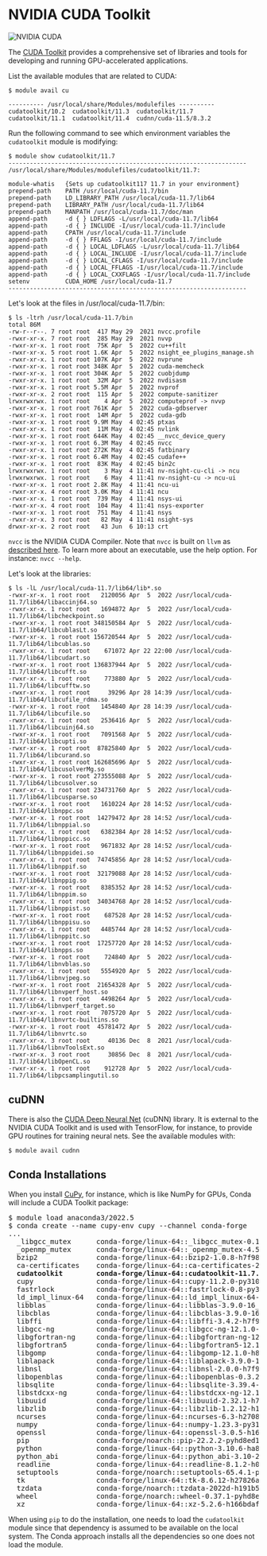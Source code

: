 # NVIDIA CUDA Toolkit

![NVIDIA CUDA](https://upload.wikimedia.org/wikipedia/en/b/b9/Nvidia_CUDA_Logo.jpg)

The [CUDA Toolkit](https://developer.nvidia.com/cuda-toolkit) provides a comprehensive set of libraries and tools for developing and running GPU-accelerated applications.

List the available modules that are related to CUDA:

```
$ module avail cu

---------- /usr/local/share/Modules/modulefiles ----------
cudatoolkit/10.2  cudatoolkit/11.3  cudatoolkit/11.7       
cudatoolkit/11.1  cudatoolkit/11.4  cudnn/cuda-11.5/8.3.2
```

Run the following command to see which environment variables the `cudatoolkit` module is modifying:

```
$ module show cudatoolkit/11.7
-------------------------------------------------------------------
/usr/local/share/Modules/modulefiles/cudatoolkit/11.7:

module-whatis   {Sets up cudatoolkit117 11.7 in your environment}
prepend-path    PATH /usr/local/cuda-11.7/bin
prepend-path    LD_LIBRARY_PATH /usr/local/cuda-11.7/lib64
prepend-path    LIBRARY_PATH /usr/local/cuda-11.7/lib64
prepend-path    MANPATH /usr/local/cuda-11.7/doc/man
append-path     -d { } LDFLAGS -L/usr/local/cuda-11.7/lib64
append-path     -d { } INCLUDE -I/usr/local/cuda-11.7/include
append-path     CPATH /usr/local/cuda-11.7/include
append-path     -d { } FFLAGS -I/usr/local/cuda-11.7/include
append-path     -d { } LOCAL_LDFLAGS -L/usr/local/cuda-11.7/lib64
append-path     -d { } LOCAL_INCLUDE -I/usr/local/cuda-11.7/include
append-path     -d { } LOCAL_CFLAGS -I/usr/local/cuda-11.7/include
append-path     -d { } LOCAL_FFLAGS -I/usr/local/cuda-11.7/include
append-path     -d { } LOCAL_CXXFLAGS -I/usr/local/cuda-11.7/include
setenv          CUDA_HOME /usr/local/cuda-11.7
-------------------------------------------------------------------
```

Let's look at the files in /usr/local/cuda-11.7/bin:

```
$ ls -ltrh /usr/local/cuda-11.7/bin
total 86M
-rw-r--r--. 7 root root  417 May 29  2021 nvcc.profile
-rwxr-xr-x. 7 root root  285 May 29  2021 nvvp
-rwxr-xr-x. 1 root root  75K Apr  5  2022 cu++filt
-rwxr-xr-x. 5 root root 1.6K Apr  5  2022 nsight_ee_plugins_manage.sh
-rwxr-xr-x. 1 root root 107K Apr  5  2022 nvprune
-rwxr-xr-x. 1 root root 348K Apr  5  2022 cuda-memcheck
-rwxr-xr-x. 1 root root 304K Apr  5  2022 cuobjdump
-rwxr-xr-x. 1 root root  32M Apr  5  2022 nvdisasm
-rwxr-xr-x. 1 root root 5.5M Apr  5  2022 nvprof
-rwxr-xr-x. 2 root root  115 Apr  5  2022 compute-sanitizer
lrwxrwxrwx. 1 root root    4 Apr  5  2022 computeprof -> nvvp
-rwxr-xr-x. 1 root root 761K Apr  5  2022 cuda-gdbserver
-rwxr-xr-x. 1 root root  14M Apr  5  2022 cuda-gdb
-rwxr-xr-x. 1 root root 9.9M May  4 02:45 ptxas
-rwxr-xr-x. 1 root root  11M May  4 02:45 nvlink
-rwxr-xr-x. 1 root root 644K May  4 02:45 __nvcc_device_query
-rwxr-xr-x. 1 root root 6.3M May  4 02:45 nvcc
-rwxr-xr-x. 1 root root 272K May  4 02:45 fatbinary
-rwxr-xr-x. 1 root root 6.4M May  4 02:45 cudafe++
-rwxr-xr-x. 1 root root  83K May  4 02:45 bin2c
lrwxrwxrwx. 1 root root    3 May  4 11:41 nv-nsight-cu-cli -> ncu
lrwxrwxrwx. 1 root root    6 May  4 11:41 nv-nsight-cu -> ncu-ui
-rwxr-xr-x. 1 root root 2.8K May  4 11:41 ncu-ui
-rwxr-xr-x. 4 root root 3.0K May  4 11:41 ncu
-rwxr-xr-x. 1 root root  739 May  4 11:41 nsys-ui
-rwxr-xr-x. 4 root root  104 May  4 11:41 nsys-exporter
-rwxr-xr-x. 1 root root  751 May  4 11:41 nsys
-rwxr-xr-x. 3 root root   82 May  4 11:41 nsight-sys
drwxr-xr-x. 2 root root   43 Jun  6 10:13 crt
```

`nvcc` is the NVIDIA CUDA Compiler. Note that `nvcc` is built on `llvm` as [described here](https://developer.nvidia.com/cuda-llvm-compiler). To learn more about an executable, use the help option. For instance: `nvcc --help`.


Let's look at the libraries:

```
$ ls -lL /usr/local/cuda-11.7/lib64/lib*.so
-rwxr-xr-x. 1 root root   2120056 Apr  5  2022 /usr/local/cuda-11.7/lib64/libaccinj64.so
-rwxr-xr-x. 1 root root   1694872 Apr  5  2022 /usr/local/cuda-11.7/lib64/libcheckpoint.so
-rwxr-xr-x. 1 root root 348150584 Apr  5  2022 /usr/local/cuda-11.7/lib64/libcublasLt.so
-rwxr-xr-x. 1 root root 156720544 Apr  5  2022 /usr/local/cuda-11.7/lib64/libcublas.so
-rwxr-xr-x. 1 root root    671072 Apr 22 22:00 /usr/local/cuda-11.7/lib64/libcudart.so
-rwxr-xr-x. 1 root root 136837944 Apr  5  2022 /usr/local/cuda-11.7/lib64/libcufft.so
-rwxr-xr-x. 1 root root    773880 Apr  5  2022 /usr/local/cuda-11.7/lib64/libcufftw.so
-rwxr-xr-x. 1 root root     39296 Apr 28 14:39 /usr/local/cuda-11.7/lib64/libcufile_rdma.so
-rwxr-xr-x. 1 root root   1454840 Apr 28 14:39 /usr/local/cuda-11.7/lib64/libcufile.so
-rwxr-xr-x. 1 root root   2536416 Apr  5  2022 /usr/local/cuda-11.7/lib64/libcuinj64.so
-rwxr-xr-x. 1 root root   7091568 Apr  5  2022 /usr/local/cuda-11.7/lib64/libcupti.so
-rwxr-xr-x. 1 root root  87825840 Apr  5  2022 /usr/local/cuda-11.7/lib64/libcurand.so
-rwxr-xr-x. 1 root root 162685696 Apr  5  2022 /usr/local/cuda-11.7/lib64/libcusolverMg.so
-rwxr-xr-x. 1 root root 273555088 Apr  5  2022 /usr/local/cuda-11.7/lib64/libcusolver.so
-rwxr-xr-x. 1 root root 234731760 Apr  5  2022 /usr/local/cuda-11.7/lib64/libcusparse.so
-rwxr-xr-x. 1 root root   1610224 Apr 28 14:52 /usr/local/cuda-11.7/lib64/libnppc.so
-rwxr-xr-x. 1 root root  14279472 Apr 28 14:52 /usr/local/cuda-11.7/lib64/libnppial.so
-rwxr-xr-x. 1 root root   6382384 Apr 28 14:52 /usr/local/cuda-11.7/lib64/libnppicc.so
-rwxr-xr-x. 1 root root   9671832 Apr 28 14:52 /usr/local/cuda-11.7/lib64/libnppidei.so
-rwxr-xr-x. 1 root root  74745856 Apr 28 14:52 /usr/local/cuda-11.7/lib64/libnppif.so
-rwxr-xr-x. 1 root root  32179088 Apr 28 14:52 /usr/local/cuda-11.7/lib64/libnppig.so
-rwxr-xr-x. 1 root root   8385352 Apr 28 14:52 /usr/local/cuda-11.7/lib64/libnppim.so
-rwxr-xr-x. 1 root root  34034768 Apr 28 14:52 /usr/local/cuda-11.7/lib64/libnppist.so
-rwxr-xr-x. 1 root root    687528 Apr 28 14:52 /usr/local/cuda-11.7/lib64/libnppisu.so
-rwxr-xr-x. 1 root root   4485744 Apr 28 14:52 /usr/local/cuda-11.7/lib64/libnppitc.so
-rwxr-xr-x. 1 root root  17257720 Apr 28 14:52 /usr/local/cuda-11.7/lib64/libnpps.so
-rwxr-xr-x. 1 root root    724840 Apr  5  2022 /usr/local/cuda-11.7/lib64/libnvblas.so
-rwxr-xr-x. 1 root root   5554920 Apr  5  2022 /usr/local/cuda-11.7/lib64/libnvjpeg.so
-rwxr-xr-x. 1 root root  21654328 Apr  5  2022 /usr/local/cuda-11.7/lib64/libnvperf_host.so
-rwxr-xr-x. 1 root root   4498264 Apr  5  2022 /usr/local/cuda-11.7/lib64/libnvperf_target.so
-rwxr-xr-x. 1 root root   7075720 Apr  5  2022 /usr/local/cuda-11.7/lib64/libnvrtc-builtins.so
-rwxr-xr-x. 1 root root  45781472 Apr  5  2022 /usr/local/cuda-11.7/lib64/libnvrtc.so
-rwxr-xr-x. 3 root root     40136 Dec  8  2021 /usr/local/cuda-11.7/lib64/libnvToolsExt.so
-rwxr-xr-x. 3 root root     30856 Dec  8  2021 /usr/local/cuda-11.7/lib64/libOpenCL.so
-rwxr-xr-x. 1 root root    912728 Apr  5  2022 /usr/local/cuda-11.7/lib64/libpcsamplingutil.so
```

## cuDNN

There is also the [CUDA Deep Neural Net](https://developer.nvidia.com/cudnn) (cuDNN) library. It is external to the NVIDIA CUDA Toolkit and is used with TensorFlow, for instance, to provide GPU routines for training neural nets. See the available modules with:

```
$ module avail cudnn
```

## Conda Installations

When you install [CuPy](https://cupy.dev), for instance, which is like NumPy for GPUs, Conda will include a CUDA Toolkit package:

<pre>
$ module load anaconda3/2022.5
$ conda create --name cupy-env cupy --channel conda-forge
...
  _libgcc_mutex      conda-forge/linux-64::_libgcc_mutex-0.1-conda_forge
  _openmp_mutex      conda-forge/linux-64::_openmp_mutex-4.5-2_gnu
  bzip2              conda-forge/linux-64::bzip2-1.0.8-h7f98852_4
  ca-certificates    conda-forge/linux-64::ca-certificates-2022.9.24-ha878542_0
  <b>cudatoolkit        conda-forge/linux-64::cudatoolkit-11.7.0-hd8887f6_10</b>
  cupy               conda-forge/linux-64::cupy-11.2.0-py310h9216885_0
  fastrlock          conda-forge/linux-64::fastrlock-0.8-py310hd8f1fbe_2
  ld_impl_linux-64   conda-forge/linux-64::ld_impl_linux-64-2.36.1-hea4e1c9_2
  libblas            conda-forge/linux-64::libblas-3.9.0-16_linux64_openblas
  libcblas           conda-forge/linux-64::libcblas-3.9.0-16_linux64_openblas
  libffi             conda-forge/linux-64::libffi-3.4.2-h7f98852_5
  libgcc-ng          conda-forge/linux-64::libgcc-ng-12.1.0-h8d9b700_16
  libgfortran-ng     conda-forge/linux-64::libgfortran-ng-12.1.0-h69a702a_16
  libgfortran5       conda-forge/linux-64::libgfortran5-12.1.0-hdcd56e2_16
  libgomp            conda-forge/linux-64::libgomp-12.1.0-h8d9b700_16
  liblapack          conda-forge/linux-64::liblapack-3.9.0-16_linux64_openblas
  libnsl             conda-forge/linux-64::libnsl-2.0.0-h7f98852_0
  libopenblas        conda-forge/linux-64::libopenblas-0.3.21-pthreads_h78a6416_3
  libsqlite          conda-forge/linux-64::libsqlite-3.39.4-h753d276_0
  libstdcxx-ng       conda-forge/linux-64::libstdcxx-ng-12.1.0-ha89aaad_16
  libuuid            conda-forge/linux-64::libuuid-2.32.1-h7f98852_1000
  libzlib            conda-forge/linux-64::libzlib-1.2.12-h166bdaf_4
  ncurses            conda-forge/linux-64::ncurses-6.3-h27087fc_1
  numpy              conda-forge/linux-64::numpy-1.23.3-py310h53a5b5f_0
  openssl            conda-forge/linux-64::openssl-3.0.5-h166bdaf_2
  pip                conda-forge/noarch::pip-22.2.2-pyhd8ed1ab_0
  python             conda-forge/linux-64::python-3.10.6-ha86cf86_0_cpython
  python_abi         conda-forge/linux-64::python_abi-3.10-2_cp310
  readline           conda-forge/linux-64::readline-8.1.2-h0f457ee_0
  setuptools         conda-forge/noarch::setuptools-65.4.1-pyhd8ed1ab_0
  tk                 conda-forge/linux-64::tk-8.6.12-h27826a3_0
  tzdata             conda-forge/noarch::tzdata-2022d-h191b570_0
  wheel              conda-forge/noarch::wheel-0.37.1-pyhd8ed1ab_0
  xz                 conda-forge/linux-64::xz-5.2.6-h166bdaf_0
</pre>

When using `pip` to do the installation, one needs to load the `cudatoolkit` module since that dependency is assumed to be available on the local system. The Conda approach installs all the dependencies so one does not load the module.
